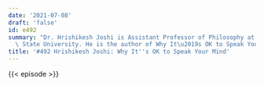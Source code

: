 ```yaml
---
date: '2021-07-08'
draft: 'false'
id: e492
summary: "Dr. Hrishikesh Joshi is Assistant Professor of Philosophy at Bowling Green\
  \ State University. He is the author of Why It\u2019s OK to Speak Your Mind."
title: '#492 Hrishikesh Joshi: Why It''s OK to Speak Your Mind'
---
```

{{< episode >}}

